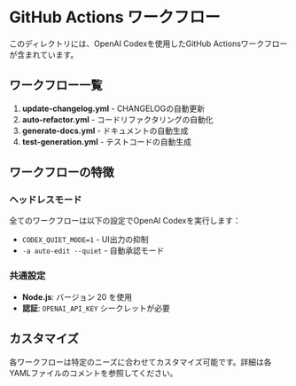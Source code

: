 # GitHub Actions ワークフロー

このディレクトリには、OpenAI Codexを使用したGitHub Actionsワークフローが含まれています。

## ワークフロー一覧

1. **update-changelog.yml** - CHANGELOGの自動更新
2. **auto-refactor.yml** - コードリファクタリングの自動化
3. **generate-docs.yml** - ドキュメントの自動生成
4. **test-generation.yml** - テストコードの自動生成

## ワークフローの特徴

### ヘッドレスモード

全てのワークフローは以下の設定でOpenAI Codexを実行します：
- `CODEX_QUIET_MODE=1` - UI出力の抑制
- `-a auto-edit --quiet` - 自動承認モード

### 共通設定

- **Node.js**: バージョン 20 を使用
- **認証**: `OPENAI_API_KEY` シークレットが必要

## カスタマイズ

各ワークフローは特定のニーズに合わせてカスタマイズ可能です。詳細は各YAMLファイルのコメントを参照してください。
